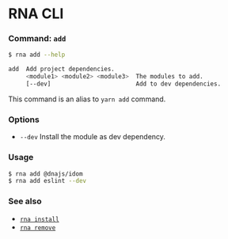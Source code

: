 # RNA CLI

### Command: `add`

```sh
$ rna add --help

add  Add project dependencies.
     <module1> <module2> <module3>  The modules to add.
     [--dev]                        Add to dev dependencies.
```

This command is an alias to `yarn add` command.

### Options

* `--dev` Install the module as dev dependency.

### Usage
```sh
$ rna add @dnajs/idom
$ rna add eslint --dev
```

### See also

* [`rna install`](../install/)
* [`rna remove`](../remove/)
